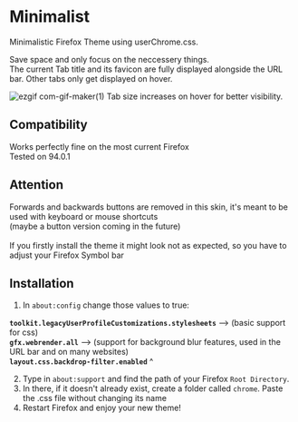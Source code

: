 # Minimalist
Minimalistic Firefox Theme using userChrome.css.

Save space and only focus on the neccessery things.
<br>The current Tab title and its favicon are fully displayed alongside the URL bar. 
Other tabs only get displayed on hover.

![ezgif com-gif-maker(1)](https://user-images.githubusercontent.com/80770571/141157882-a65e7639-3375-46fc-82b2-155ca5376e2a.gif)
Tab size increases on hover for better visibility.

## Compatibility
Works perfectly fine on the most current Firefox
<br>Tested on 94.0.1

## Attention
Forwards and backwards buttons are removed in this skin, it's meant to be used with keyboard or mouse shortcuts
<br>(maybe a button version coming in the future)
<br>
<br>If you firstly install the theme it might look not as expected, so you have to adjust your Firefox Symbol bar

## Installation

1. In `about:config` change those values to true:

**`toolkit.legacyUserProfileCustomizations.stylesheets`**  --> (basic support for css)
<br>**`gfx.webrender.all`** --> (support for background blur features, used in the URL bar and on many websites)
<br>**`layout.css.backdrop-filter.enabled`** ^

2. Type in `about:support` and find the path of your Firefox `Root Directory`.
3. In there, if it doesn't already exist, create a folder called `chrome`. Paste the .css file without changing its name
4. Restart Firefox and enjoy your new theme!

